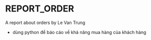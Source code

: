 # REPORT_ORDER
A report about orders by Le Van Trung
- dùng python để báo cáo về khả năng mua hàng của khách hàng
